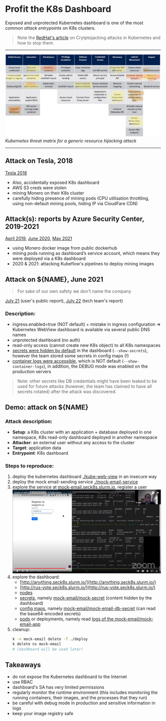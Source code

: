 # Profit the K8s Dashboard

Exposed and unprotected Kubernetes dashboard is one of the most common *attack entrypoints* on K8s clusters.

> Note the [RedHat's article](https://cloud.redhat.com/blog/cryptojacking-attacks-in-kubernetes-how-to-stop-them) on Crytptojacking attacks in Kubernetes and how to stop them.

---
![K8s threat matrix](../static/02-k8s-matrix.png)
*Kubernetes threat matrix for a generic resource hijacking attack*

---

## Attack on Tesla, 2018

[Tesla 2018](https://redlock.io/blog/cryptojacking-tesla)

- Also, accidentally exposed K8s dashboard
- AWS S3 creds were stolen
- mining Monero on their K8s cluster
- carefully hiding presence of mining pods (CPU utilisation throttling, using non-default mining pools, hiding IP via CloudFare CDN)


## Attack(s): reports by Azure Security Center, 2019-2021

[April 2019](https://azure.microsoft.com/en-us/blog/detect-largescale-cryptocurrency-mining-attack-against-kubernetes-clusters/), [June 2020](https://www.microsoft.com/security/blog/2020/06/10/misconfigured-kubeflow-workloads-are-a-security-risk/), [May 2021](https://techcommunity.microsoft.com/t5/azure-security-center/new-large-scale-campaign-targets-kubeflow/ba-p/2425750)

- using Monero docker image from public dockerhub
- mining pods running as dashboard’s service account, which means they were deployed via a K8s dashboard
- 2020 & 2021: attacking Kubeflow's pipelines to deploy mining images


## Attack on ${NAME}, June 2021

> For sake of our own safety we don't name the company

[July 21](https://habr.com/ru/post/568842/) (user's public report), [July 22](https://habr.com/ru/post/569176/) (tech team's report)

### Description:
- ingress.enabled=true (NOT default) + mistake in ingress configuration => Kubernetes WebView dashboard is available via several public DNS names
- unprotected dashboard (no auth)
- read-only access (cannot create new K8s object) to all K8s namespaces
- [secrets were hidden by default](https://codeberg.org/hjacobs/kube-web-view/src/commit/bc5231296/deploy/deployment.yaml#L27-L29) in the dashboard (`--show-secrets`), however the team stored some secrets in config maps (!)
- [container logs were accessible](https://codeberg.org/hjacobs/kube-web-view/src/commit/bc5231296/deploy/deployment.yaml#L24-L26), which is NOT default (`--show-container-logs`), in addition, the DEBUG mode was enabled on the production servers

> Note: other secrets like DB credentials might have been leaked to be used for future attacks (however, the team has claimed to have all secrets rotated) after the attack was discovered.



## Demo: attack on ${NAME}

### Attack description:
- **Setup**: a K8s cluster with an application + database deployed in one namespace, K8s read-only dashboard deployed in another namespace
- **Attacker**: an external user without any access to the cluster
- **Target**: application data
- **Entrypoint**: K8s dashboard

### Steps to reproduce:
1. deploy the kubernetes dashboard [./kube-web-view](kube-web-view) in an insecure way
2. deploy the mock email-sending service [./mock-email-service](mock-email-service)
3. explore the service at [mock-email.seck8s.slurm.io](http://mock-email.seck8s.slurm.io), register a user
[![Register a user](../static/02-exposed-dashboard/01-register.png)](https://www.youtube.com/watch?v=koTqZS-ThZ8&t=40m27s)
4. explore the dashboard:
   - [http://anything.seck8s.slurm.io/](http://anything.seck8s.slurm.io/)
   - [http://rus-vote.seck8s.slurm.io/](http://rus-vote.seck8s.slurm.io/)
   - [nodes](http://rus-vote.seck8s.slurm.io/clusters/local/nodes)
   - [secrets](http://rus-vote.seck8s.slurm.io/clusters/local/namespaces/_all/secrets?), namely [mock-email/mock-secret](http://rus-vote.seck8s.slurm.io/clusters/local/namespaces/mock-email/secrets/mock-secret) (content hidden by the dashboard)
   - [config maps](http://rus-vote.seck8s.slurm.io/clusters/local/namespaces/_all/configmaps?), namely [mock-email/mock-email-db-secret](http://rus-vote.seck8s.slurm.io/clusters/local/namespaces/mock-email/configmaps/mock-email-db-secret) (can read the base64-encoded secrets)
   - [pods](http://rus-vote.seck8s.slurm.io/clusters/local/namespaces/_all/pods?) or deployments, namely read [logs of the mock-email/mock-email-app](http://rus-vote.seck8s.slurm.io/clusters/local/namespaces/mock-email/deployments/mock-email-app/logs)
5. cleanup:
   ```sh
   k -n mock-email delete -f ./deploy
   k delete ns mock-email
   # (dashboard will be used later)
   ```


## Takeaways
- do not expose the Kubernetes dashboard to the Internet
- use RBAC
- dashboard's SA has very limited permissions
- regularly monitor the runtime environment (this includes monitoring the running containers, their images, and the processes that they run)
- be careful with debug mode in production and sensitive information in logs
- keep your image registry safe

